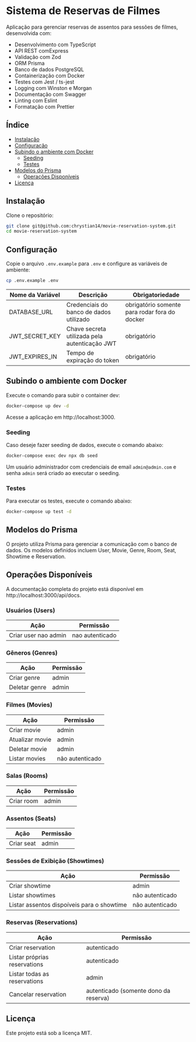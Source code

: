# Sistema de Reservas de Filmes

Aplicação para gerenciar reservas de assentos para sessões de filmes, desenvolvida com:

- Desenvolvimento com TypeScript
- API REST comExpress
- Validação com Zod
- ORM Prisma
- Banco de dados PostgreSQL
- Containerização com Docker
- Testes com Jest / ts-jest
- Logging com Winston e Morgan
- Documentação com Swagger
- Linting com Eslint
- Formatação com Prettier

## Índice

- [Instalação](#instalação)
- [Configuração](#configuração)
- [Subindo o ambiente com Docker](#subindo-o-ambiente-com-docker)
  - [Seeding](#seeding)
  - [Testes](#testes)
- [Modelos do Prisma](#modelos-do-prisma)
  - [Operações Disponíveis](#operações-disponíveis)
- [Licença](#licença)

## Instalação

Clone o repositório:

```bash
git clone git@github.com:chrystian14/movie-reservation-system.git
cd movie-reservation-system
```

## Configuração

Copie o arquivo `.env.example` para `.env` e configure as variáveis de ambiente:

```bash
cp .env.example .env
```

| Nome da Variável | Descrição                                     | Obrigatoriedade                               |
| ---------------- | --------------------------------------------- | --------------------------------------------- |
| DATABASE_URL     | Credenciais do banco de dados utilizado       | obrigatório somente para rodar fora do docker |
| JWT_SECRET_KEY   | Chave secreta utilizada pela autenticação JWT | obrigatório                                   |
| JWT_EXPIRES_IN   | Tempo de expiração do token                   | obrigatório                                   |

## Subindo o ambiente com Docker

Execute o comando para subir o container dev:

```bash
docker-compose up dev -d
```

Acesse a aplicação em http://localhost:3000.

### Seeding

Caso deseje fazer seeding de dados, execute o comando abaixo:

```bash
docker-compose exec dev npx db seed
```

Um usuário administrador com credenciais de email `admin@admin.com` e senha `admin` será criado ao executar o seeding.

### Testes

Para executar os testes, execute o comando abaixo:

```bash
docker-compose up test -d
```

## Modelos do Prisma

O projeto utiliza Prisma para gerenciar a comunicação com o banco de dados. Os modelos definidos incluem User, Movie, Genre, Room, Seat, Showtime e Reservation.

## Operações Disponíveis

A documentação completa do projeto está disponível em http://localhost:3000/api/docs.

### Usuários (Users)

| Ação                 | Permissão       |
| -------------------- | --------------- |
| Criar user nao admin | nao autenticado |

### Gêneros (Genres)

| Ação          | Permissão |
| ------------- | --------- |
| Criar genre   | admin     |
| Deletar genre | admin     |

### Filmes (Movies)

| Ação            | Permissão       |
| --------------- | --------------- |
| Criar movie     | admin           |
| Atualizar movie | admin           |
| Deletar movie   | admin           |
| Listar movies   | não autenticado |

### Salas (Rooms)

| Ação       | Permissão |
| ---------- | --------- |
| Criar room | admin     |

### Assentos (Seats)

| Ação       | Permissão |
| ---------- | --------- |
| Criar seat | admin     |

### Sessões de Exibição (Showtimes)

| Ação                                       | Permissão       |
| ------------------------------------------ | --------------- |
| Criar showtime                             | admin           |
| Listar showtimes                           | não autenticado |
| Listar assentos dispoíveis para o showtime | não autenticado |

### Reservas (Reservations)

| Ação                         | Permissão                             |
| ---------------------------- | ------------------------------------- |
| Criar reservation            | autenticado                           |
| Listar próprias reservations | autenticado                           |
| Listar todas as reservations | admin                                 |
| Cancelar reservation         | autenticado (somente dono da reserva) |

## Licença

Este projeto está sob a licença MIT.
